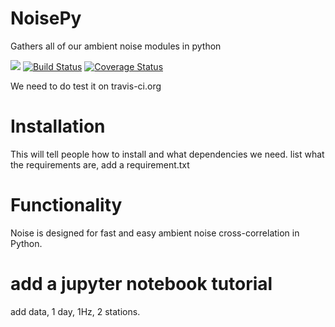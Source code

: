 # NoisePy
Gathers all of our ambient noise modules in python


 [![](https://img.shields.io/badge/docs-latest-blue.svg)](https://github.come/mdenolle/NoisPy/latest) [![Build Status](https://travis-ci.org/mdenolle/Noise.jl.svg?branch=master)](https://travis-ci.org/mdenolle/NoisePy) [![Coverage Status](https://coveralls.io/repos/github/mdenolle/Noise.jl/badge.svg?branch=master)](https://coveralls.io/github/mdenolle/NoisePy?branch=master)
 
 We need to do test it on travis-ci.org
 
# Installation

This will tell people how to install and what dependencies we need.
list what the requirements are, add a requirement.txt

# Functionality
Noise is designed for fast and easy ambient noise cross-correlation in Python.

# add a jupyter notebook tutorial
add data, 1 day, 1Hz, 2 stations.
